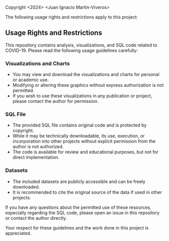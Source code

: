 Copyright <2024> <Juan Ignacio Martín-Viveros> 

The following usage rights and restrictions apply to this project:

## Usage Rights and Restrictions

This repository contains analysis, visualizations, and SQL code related to COVID-19. Please read the following usage guidelines carefully:

### Visualizations and Charts
- You may view and download the visualizations and charts for personal or academic use.
- Modifying or altering these graphics without express authorization is not permitted.
- If you wish to use these visualizations in any publication or project, please contact the author for permission.

### SQL File
- The provided SQL file contains original code and is protected by copyright.
- While it may be technically downloadable, its use, execution, or incorporation into other projects without explicit permission from the author is not authorized.
- The code is available for review and educational purposes, but not for direct implementation.

### Datasets
- The included datasets are publicly accessible and can be freely downloaded.
- It is recommended to cite the original source of the data if used in other projects.

If you have any questions about the permitted use of these resources, especially regarding the SQL code, please open an issue in this repository or contact the author directly.

Your respect for these guidelines and the work done in this project is appreciated.
